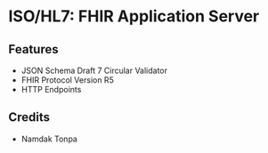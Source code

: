 # ISO/HL7: FHIR Application Server

## Features

* JSON Schema Draft 7 Circular Validator
* FHIR Protocol Version R5
* HTTP Endpoints

## Credits

* Namdak Tonpa
